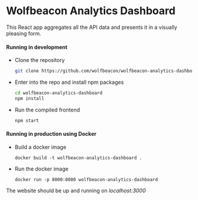 # Wolfbeacon Analytics Dashboard

This React app aggregates all the API data and presents it in a visually pleasing form.

#### Running in development

- Clone the repository

  ```bash
  git clone https://github.com/wolfbeacon/wolfbeacon-analytics-dashboard
  ```

- Enter into the repo and install npm packages

  ```bash
  cd wolfbeacon-analytics-dashboard
  npm install
  ```

- Run the compiled frontend 

  ```bash
  npm start
  ```

#### Running in production using Docker

- Build a docker image

  ```
  docker build -t wolfbeacon-analytics-dashboard .
  ```

- Run the docker image

  ```
  docker run -p 8000:8000 wolfbeacon-analytics-dashboard
  ```

The website should be up and running on *localhost:3000*